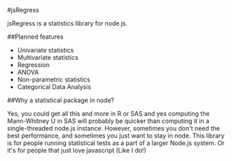 #jsRegress

jsRegress is a statistics library for node.js. 

##Planned features

* Univariate statistics
* Multivariate statistics
* Regression
* ANOVA
* Non-parametric statistics
* Categorical Data Analysis

##Why a statistical package in node?

Yes, you could get all this and more in R or SAS and yes computing the Mann-Whitney U in SAS will probably be quicker than computing it in a single-threaded node.js instance. However, sometimes you don't need the best performance, and sometimes you just want to stay in node. This library is for people running statistical tests as a part of a larger Node.js system. Or it's for people that just love javascript (Like I do!)
